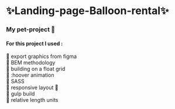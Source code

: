 # :sparkles:Landing-page-Balloon-rental:sparkles:
### My pet-project :rocket:<br>
#### For this project I used :

:wrench: export graphics from figma<br>
:wrench: BEM methodology<br>
:wrench: building on a float grid<br>
:wrench: :hoover animation<br>
:wrench: SASS<br>
:wrench: responsive layout :iphone: <br>
:wrench: gulp build <br>
:wrench: relative length units
